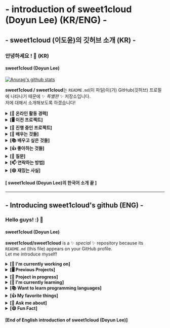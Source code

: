 # - introduction of sweet1cloud (Doyun Lee) (KR/ENG) -
## - sweet1cloud (이도윤)의 깃허브 소개 (KR) -
### 안녕하세요 ! 👋 (KR)
#### sweet1cloud (Doyun Lee)

[![Anurag's github stats](https://github-readme-stats.vercel.app/api?username=sweet1cloud&show_icons=true&theme=dark)](https://github.com/anuraghazra/github-readme-stats)

**sweet1cloud / sweet1cloud**는 `README.md`(이 파일)이(가) GitHub(깃허브) 프로필에 나타나기 때문에 ✨ _특별한_ ✨ 저장소입니다.</br>
저에 대해서 소개해보도록 하겠습니다!

<details>
 <summary><b>[🔭 온라인 활동 경력]</b></summary>

<!-- summary 아래 한칸 공백 두고 내용 삽입 -->
### 🔭 활동 및 작업 경력 !
 - **2016년부터 다양한 온라인 활동을 하고 있습니다.**
 - 자세한 활동 경력(팀 활동 포함)은 [여기](https://hirool.tistory.com/44)를 참고해주세요.<br/>
 - 현재 [네이버 블로그](https://blog.naver.com/idoyun027) 운영 중.
 - 2016 ~ 2020년 게임 & IT 및 잡다한 주제의 [유튜브](https://www.youtube.com/channel/UC1v2JDiftMw7epyndnVA_Bg) 운영 (현재는 잠깐 쉬고 있고 조만간 유튜브 활동 준비할 예정입니다.)
 - 개인 개발 프로젝트인 "**도르크 프로젝트**" 진행 준비중
 - Cherry Networks(Devup) 기획팀 담당자 및 소속 팀원 (2020.04.10. ~ 2020.04.26.)<br/>
 - 팀 어센틱 1기 결성 멤버 및 제19회 2020 KWC (Korea Wi.content Contest) 콘텐츠 제작 모바일 웹 분야 참여 – 기획 팀원 (2020년 6월 15일 ~ 8월 4일)
 - **제19회 2020 KWC (Korea Wi.content Contest) 예선 탈락**
 - **2020년 7월 20일 팀 어센틱 2기 결성 및 활동 시작**
 - **2020년 8월 26일 – 팀 어센틱(Team Acentic) → 어센틱 네트워크(Acentic Network) 명칭 변경**
 - 2020년 8월 27일 – 어센틱 네트워크 내부 팀 – 어센틱 튜토리얼(Acentic Tutorials) 결성
 - **2020년 9월 18일 – 어센틱 네트워크 해체, 어센틱 튜토리얼 독립 및 탈퇴**
 - 2020년 9월 26일 – 어센틱 튜토리얼, 팀 네임리스 편입
 - 2020년 9월 18일 ~ 10월 22일 – 무소속
 - **2020년 10월 22일 – 쿠키엔크루(Cookie And Crew) 결성**
  (멤버: 지몬, 도르크, 닦개, 서도, 윤호)
 - **2020년 11월 12일 ~ ing - 청라온(청소년 언론) 홍보책임자 및 [페이스북 페이지](https://www.facebook.com/chungraon) 소유 및 관리자**
 - **2020년 12월 26일 - 쿠키엔크루(Cookie And Crew) 활동 불가 및 사실상 해체**

 - 前 게임 팀 TNBOX, 프로젝트 TV 팀장 및 다수의 팀 운영 및 활동 경력 보유
 - 디스코드 챗봇 "**도르크봇**" 개발 및 운영
</details>
 
<details>
 <summary><b>[🖥️ 이전 프로젝트]</b></summary>

<!-- summary 아래 한칸 공백 두고 내용 삽입 -->
### 🖥️ 이전 프로젝트 !
 - MeetUP (스케줄 매칭 서비스) [KWC21](http://www.21kwc.com/2020/index.html) contest with [@YubinHeo](https://github.com/yubinheo), [@jinpyojoo](https://github.com/jinpyojoo), [@LeeDonggyu-07](https://github.com/LeeDonggyu-07))
</details>
 
<details>
 <summary><b>[💾 진행 중인 프로젝트]</b></summary>

<!-- summary 아래 한칸 공백 두고 내용 삽입 -->
### 💾 진행 중인 프로젝트 !
 - ProJect H (개인 홈페이지 제작 프로젝트)
 - Archive ProJect (개인 기록 저장소)
 - [청라온](http://chungraon.com) (청소년 언론)
</details>

<details>

<summary><b>[🌱 배우는 것들]</b></summary>

<!-- summary 아래 한칸 공백 두고 내용 삽입 -->
### 🌱 배우는 것들 !
 - **프로그래밍 및 컴퓨터, IT 분야에 관련된 것들을 배우고 있습니다.**
 - HTML
 - Python(discord.py)
 - Raspberry Pi OS(Raspbian)
 - Windows
</details>

<details>
 <summary><b>[📚 배우고 싶은 것들]</b></summary>

<!-- summary 아래 한칸 공백 두고 내용 삽입 -->
### 📚 배우고 싶은 것들 !
 - JS(JavaScript)
 - C/C++/C#
 - Linux
</details>

<details>
 <summary><b>[👍 좋아하는 것들]</b></summary>

<!-- summary 아래 한칸 공백 두고 내용 삽입 -->
### 👍 좋아하는 것들 !
 - 🎮 게임하기
 - 📖 독서하기
 - ![YouTube](https://cdn.emojidex.com/emoji/hdpi/YouTube.png "YouTube") 유튜브 보기
 - 🔎💻 인터넷 검색하기 (특히 나무위키를 많이 본다는 사실)
 - 💬 메신저로 사람들과 소통하기
 - 📻 라디오 듣기
</details>

<details>
 <summary><b>[💬 질문]</b></summary>

<!-- summary 아래 한칸 공백 두고 내용 삽입 -->
### 💬 질문 !
 - 궁금한 점은 idoyun027@gmail.com 메일 보내주세요!
</details>

<details>
 <summary><b>[📫 연락하는 방법]</b></summary>

<!-- summary 아래 한칸 공백 두고 내용 삽입 -->
### 📫 연락하는 방법(How to reach me) !
 - E-Mail: idoyun027@gmail.com
 - Blog: https://blog.naver.com/idoyun027
 - Discord: https://discord.com/users/284143521886109697
 - YouTube: [YouTube](https://www.youtube.com/channel/UC1v2JDiftMw7epyndnVA_Bg)
</details> 

<details>
 <summary><b>[😄 재밌는 사실]</b></summary>

<!-- summary 아래 한칸 공백 두고 내용 삽입 -->
### 😄 재밌는 사실 !
 - 초등학교 1학년 때부터 인터넷 문화를 접하게 되었습니다. 2015년에 유튜브를 알게 돼서 처음으로 유튜브에 동영상을 업로드하기 시작했고,<br/>
   2016년부터는 본격적으로 유튜브 활동을 했었습니다. 유튜브 활동을 했었을 때는 게임 유튜브를 운영했었습니다.<br/>
   게임 유튜브 시절에는 초딩답게(?) 마인크래프트를 자주했고 모바일 게임도 가끔씩 했습니다.<br/>
   저는 주변에 몇몇 사람들에게도 유튜버라고 알려졌지만 현재는 슬럼프(?)가 왔기도 했고,<br/>
   과거의 편집 실력이나 컨텐츠 진행이 썩 좋지 않았기에 잠깐 쉬면서 더욱 탄탄히 준비하고 있습니다.
</details>

   
#### [ **sweet1cloud (Doyun Lee)의 한국어 소개 끝** ]

<hr/>

## - Introducing sweet1cloud's github (ENG) -
### Hello guys! :) 👋
#### sweet1cloud (Doyun Lee)

**sweet1cloud/sweet1cloud** is a ✨ _special_ ✨ repository because its `README.md` (this file) appears on your GitHub profile.<br/>
Let me introduce myself!

<details>
 <summary><b>[🔭 I'm currently working on]</b></summary>

<!-- summary 아래 한칸 공백 두고 내용 삽입 -->
### 🔭 I'm currently working on ... !
 - **Since 2016, we have been doing online activities.**
 - Please refer to [Here](https://hirool.tistory.com/44) for detailed activity experience (including team activities).<br/>
 - Currently running [Naver Blog](https://blog.naver.com/idoyun027)
 - 2016~2020 Game & IT and miscellaneous topics [YouTube](https://www.youtube.com/channel/UC1v2JDiftMw7epyndnVA_Bg) operation<br/>
   (currently we are taking a break and we will be preparing for YouTube activity soon.)
 - A personal development project "**sweet1cloud Project(Korean: 도르크 프로젝트)**" is being prepared.
 - Cherry Networks (Devup) Planning Team Manager & Team Member (2020.04.10. ~ 2020.04.26.)<br/>
 - Team Acentic 1st group formation member and participation in the 19th 2020 KWC (Korea Wi.content Contest) content production mobile web field-Planning team member (June 15th ~ August 4th, 2020)
 - **Excluded from the 19th 2020 KWC (Korea Wi.content Contest) preliminary round**
 - **Team Acentic Phase 2 configuration and activities start on July 20, 2020**
 - **August 26, 2020 - Team Acentic → Changed the name of Acentic Networks.**
 - August 27, 2020 - Acentic Network internal team - Acentic Tutorials configuration
 - **September 18, 2020 - Acentic Network disruption and Acentic Tutorials independent**
 - **September 18, 2020 - Acentic Network dissolution, Authentic tutorial independence and withdrawal**
 - September 26, 2020 - Acentic Tutorial, Team Nameless Transfer
 - Sep. 18 ~ Oct. 22, 2020 - Independent
 - **October 22, 2020 - Cookie And Crew Formation**
  (Members: XYmon, Sweet_Cloud, 닦개, 서도, Yoonho)
 - **November 12, 2020 ~ ing - ChungRaon (Youth Press) PR Manager and [Facebook page](https://www.facebook.com/chungraon) owner and manager**
 - **December 26, 2020 - Cookie And Crew inactive and virtually dismantled**
 
 - (Old) game team TNBOX, project TV team leader and multiple team operations and experience
 - Developed and operated Discord Chatting bot "**DORKE BOT(Korean: 도르크봇)**"
</details>

<details>
 <summary><b>[🖥️ Previous Projects]</b></summary>

 <!-- summary 아래 한칸 공백 두고 내용 삽입 -->
### 🖥️ Previous Projects !
 - MeetUP (Schedule Matching Service) [KWC21](http://www.21kwc.com/2020/index.html) contest with [@YubinHeo](https://github.com/yubinheo), [@jinpyojoo](https://github.com/jinpyojoo), [@LeeDonggyu-07](https://github.com/LeeDonggyu-07))
</details>

<details>
 <summary><b>[💾 Project in progress]</b></summary>

 <!-- summary 아래 한칸 공백 두고 내용 삽입 -->
### 💾 Project in progress
 - ProJect H (personal homepage production project)
 - Archive ProJect (personal record storage)
 - [Chungraon](http://chungraon.com) (Youth Press)
</details>

<details>
 <summary><b>[🌱 I'm currently learning]</b></summary>

 <!-- summary 아래 한칸 공백 두고 내용 삽입 -->
### 🌱 I'm currently learning ... !
 -  **💻 I'm learning things about programming, computers, and IT. 💻** 
 - HTML
 - Python(discord.py)
 - Raspberry Pi OS(Raspbian)
 - Windows
</details>

<details>
 <summary><b>[📚 Want to learn programming languages]</b></summary>

 <!-- summary 아래 한칸 공백 두고 내용 삽입 -->
### 📚 Want to learn programming languages !
 - JS(JavaScript)
 - C/C++/C#
 </details>

<details>
 <summary><b>[👍 My favorite things]</b></summary>

 <!-- summary 아래 한칸 공백 두고 내용 삽입 -->
### 👍 My favorite things !
 - 🎮 Playing games
 - 📖 reading a book
 - ![YouTube](https://cdn.emojidex.com/emoji/hdpi/YouTube.png "YouTube") Watching a youtube
 - 🔎💻 Internet Searching
 - 💬 Communicating with people via messenger
 - 📻 Listen to the radio
</details>

<details>
 <summary><b>[💬 Ask me about]</b></summary>

<!-- summary 아래 한칸 공백 두고 내용 삽입 -->
### 💬 Ask me about !
 - Please email idoyun027@gmail.com with any questions!
</details>

<details>
 <summary><b>[😄 Fun Fact]</b></summary>

<!-- summary 아래 한칸 공백 두고 내용 삽입 -->
### 😄 Fun Fact !
 - I have been met to Internet culture since the first grade of elementary school. In 2015, I got to know YouTube and started uploading videos to YouTube for the first time<br/>
   I have been active on YouTube since 2016. While working on YouTube, I started a Youtube game.<br/>
   On YouTube, I often played Minecraft like an elementary school student (?) and sometimes played mobile games.<br/>
   It was known to the people around you as a YouTube user, but now a slump (?) occurred.<br/>
   Past editing skills and content progress weren't that good, so we're taking a break to get a little more prepared.
</details>

   
#### [**End of English introduction of sweet1cloud (Doyun Lee)**]

